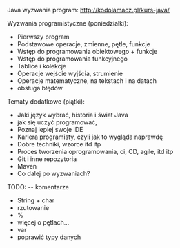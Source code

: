 
Java wyzwania program: http://kodolamacz.pl/kurs-java/

Wyzwania programistyczne (poniedziałki):
* Pierwszy program
* Podstawowe operacje, zmienne, pętle, funkcje
* Wstęp do programowania obiektowego + funkcje
* Wstęp do programowania funkcyjnego
* Tablice i kolekcje
* Operacje wejście wyjścia, strumienie
* Operacje matematyczne, na tekstach  i na datach
* obsługa błędów

Tematy dodatkowe (piątki):
* Jaki język wybrać, historia i świat Java
* jak się uczyć programować, 
* Poznaj lepiej swoje IDE
* Kariera programisty, czyli jak to wygląda naprawdę
* Dobre techniki, wzorce itd itp
* Proces tworzenia oprogramowania, ci, CD, agile, itd itp
* Git i inne repozytoria
* Maven
* Co dalej po wyzwaniach?




TODO:
-- komentarze
- String + char
- rzutowanie
- %
- więcej o pętlach...
- var
- poprawić typy danych
